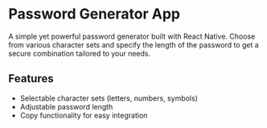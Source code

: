 # Password Generator App

A simple yet powerful password generator built with React Native. Choose from various character sets and specify the length of the password to get a secure combination tailored to your needs.

## Features

- Selectable character sets (letters, numbers, symbols)
- Adjustable password length
- Copy functionality for easy integration

